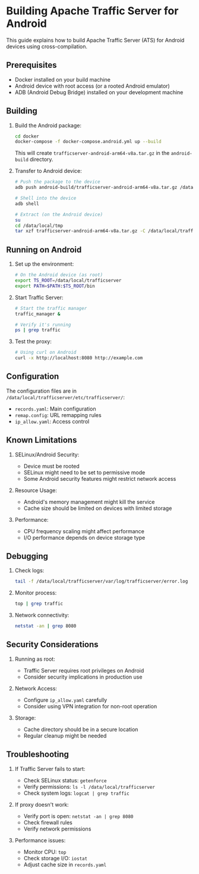 # Building Apache Traffic Server for Android

This guide explains how to build Apache Traffic Server (ATS) for Android devices using cross-compilation.

## Prerequisites

- Docker installed on your build machine
- Android device with root access (or a rooted Android emulator)
- ADB (Android Debug Bridge) installed on your development machine

## Building

1. Build the Android package:
   ```bash
   cd docker
   docker-compose -f docker-compose.android.yml up --build
   ```
   This will create `trafficserver-android-arm64-v8a.tar.gz` in the `android-build` directory.

2. Transfer to Android device:
   ```bash
   # Push the package to the device
   adb push android-build/trafficserver-android-arm64-v8a.tar.gz /data/local/tmp/
   
   # Shell into the device
   adb shell
   
   # Extract (on the Android device)
   su
   cd /data/local/tmp
   tar xzf trafficserver-android-arm64-v8a.tar.gz -C /data/local/trafficserver
   ```

## Running on Android

1. Set up the environment:
   ```bash
   # On the Android device (as root)
   export TS_ROOT=/data/local/trafficserver
   export PATH=$PATH:$TS_ROOT/bin
   ```

2. Start Traffic Server:
   ```bash
   # Start the traffic manager
   traffic_manager &
   
   # Verify it's running
   ps | grep traffic
   ```

3. Test the proxy:
   ```bash
   # Using curl on Android
   curl -x http://localhost:8080 http://example.com
   ```

## Configuration

The configuration files are in `/data/local/trafficserver/etc/trafficserver/`:
- `records.yaml`: Main configuration
- `remap.config`: URL remapping rules
- `ip_allow.yaml`: Access control

## Known Limitations

1. SELinux/Android Security:
   - Device must be rooted
   - SELinux might need to be set to permissive mode
   - Some Android security features might restrict network access

2. Resource Usage:
   - Android's memory management might kill the service
   - Cache size should be limited on devices with limited storage

3. Performance:
   - CPU frequency scaling might affect performance
   - I/O performance depends on device storage type

## Debugging

1. Check logs:
   ```bash
   tail -f /data/local/trafficserver/var/log/trafficserver/error.log
   ```

2. Monitor process:
   ```bash
   top | grep traffic
   ```

3. Network connectivity:
   ```bash
   netstat -an | grep 8080
   ```

## Security Considerations

1. Running as root:
   - Traffic Server requires root privileges on Android
   - Consider security implications in production use

2. Network Access:
   - Configure `ip_allow.yaml` carefully
   - Consider using VPN integration for non-root operation

3. Storage:
   - Cache directory should be in a secure location
   - Regular cleanup might be needed

## Troubleshooting

1. If Traffic Server fails to start:
   - Check SELinux status: `getenforce`
   - Verify permissions: `ls -l /data/local/trafficserver`
   - Check system logs: `logcat | grep traffic`

2. If proxy doesn't work:
   - Verify port is open: `netstat -an | grep 8080`
   - Check firewall rules
   - Verify network permissions

3. Performance issues:
   - Monitor CPU: `top`
   - Check storage I/O: `iostat`
   - Adjust cache size in `records.yaml`
